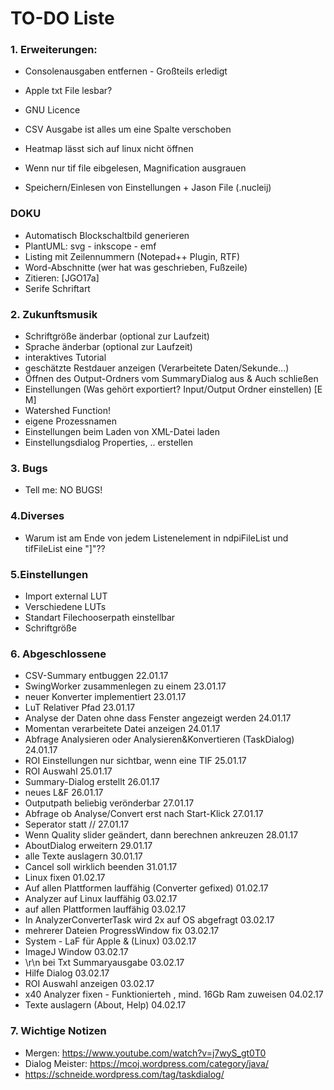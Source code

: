 
# TO-DO Liste #

### 1. Erweiterungen: ###
* Consolenausgaben entfernen - Großteils erledigt
* Apple txt File lesbar?
* GNU Licence
* CSV Ausgabe ist alles um eine Spalte verschoben
* Heatmap lässt sich auf linux nicht öffnen
* Wenn nur tif file eibgelesen, Magnification ausgrauen

* Speichern/Einlesen von Einstellungen + Jason File (.nucleij)

### DOKU ###
* Automatisch Blockschaltbild generieren
* PlantUML: svg - inkscope - emf
* Listing mit Zeilennummern (Notepad++ Plugin, RTF)
* Word-Abschnitte (wer hat was geschrieben, Fußzeile)
* Zitieren: [JGO17a] 
* Serife Schriftart


### 2. Zukunftsmusik ###
* Schriftgröße änderbar (optional zur Laufzeit)
* Sprache änderbar (optional zur Laufzeit)
* interaktives Tutorial
* geschätzte Restdauer anzeigen (Verarbeitete Daten/Sekunde...)
* Öffnen des Output-Ordners vom SummaryDialog aus & Auch schließen
* Einstellungen (Was gehört exportiert? Input/Output Ordner einstellen) [E M]
* Watershed Function!
* eigene Prozessnamen
* Einstellungen beim Laden von XML-Datei laden
* Einstellungsdialog Properties, .. erstellen


### 3. Bugs ###
* Tell me: NO BUGS!


### 4.Diverses ###
* Warum ist am Ende von jedem Listenelement in ndpiFileList und tifFileList eine "]"??


### 5.Einstellungen ###
* Import external LUT
* Verschiedene LUTs
* Standart Filechooserpath einstellbar 
* Schriftgröße


### 6. Abgeschlossene ###
* CSV-Summary entbuggen                                             22.01.17
* SwingWorker zusammenlegen zu einem                                23.01.17
* neuer Konverter implementiert                                     23.01.17
* LuT Relativer Pfad                                                23.01.17
* Analyse der Daten ohne dass Fenster angezeigt werden              24.01.17
* Momentan verarbeitete Datei anzeigen                              24.01.17
* Abfrage Analysieren oder Analysieren&Konvertieren (TaskDialog)    24.01.17
* ROI Einstellungen nur sichtbar, wenn eine TIF                     25.01.17
* ROI Auswahl                                                       25.01.17
* Summary-Dialog erstellt                                           26.01.17
* neues L&F                                                         26.01.17
* Outputpath beliebig verönderbar                                   27.01.17
* Abfrage ob Analyse/Convert erst nach Start-Klick					27.01.17
* Seperator statt //												27.01.17
* Wenn Quality slider geändert, dann berechnen ankreuzen            28.01.17
* AboutDialog erweitern                                             29.01.17
* alle Texte auslagern                                              30.01.17
* Cancel soll wirklich beenden                                      31.01.17
* Linux fixen                                                       01.02.17
* Auf allen Plattformen lauffähig (Converter gefixed)               01.02.17
* Analyzer auf Linux lauffähig                                      03.02.17
* auf allen Plattformen lauffähig                                   03.02.17
* In AnalyzerConverterTask wird 2x auf OS abgefragt                 03.02.17
* mehrerer Dateien ProgressWindow fix                               03.02.17
* System - LaF für Apple & (Linux)                                  03.02.17
* ImageJ Window                                                     03.02.17
* \r\n bei Txt Summaryausgabe                                       03.02.17
* Hilfe Dialog                                                      03.02.17
* ROI Auswahl anzeigen                                              03.02.17
* x40 Analyzer fixen - Funktionierteh , mind. 16Gb Ram zuweisen     04.02.17
* Texte auslagern (About, Help)                                     04.02.17


### 7. Wichtige Notizen ###
* Mergen: https://www.youtube.com/watch?v=j7wyS_gt0T0
* Dialog Meister: https://mcoj.wordpress.com/category/java/
* https://schneide.wordpress.com/tag/taskdialog/